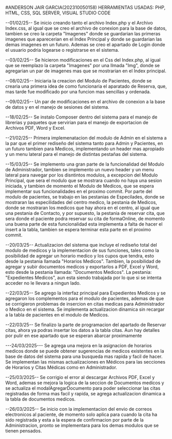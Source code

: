 #ANDERSON JAIR GARCIA(202310050158) HERRAMIENTAS USADAS: PHP, HTML, CSS, SQL SERVER, VISUAL STUDIO CODE 

--01/02/25-- Se inicio creando tanto el archivo Index.php y el Archivo Index.css, al igual que se creo el archivo de conexion para la base de datos, tambien se creo la carpeta "Imagenes" donde se guardarian las primeras imagenes que aparecerian en el Index Principal y donde se guardarian las demas imagenes en un futuro. Ademas se creo el apartado de Login donde el usuario podria logearse o registrarse en el sistema.

--03/02/25-- Se hicieron modificaciones en el Css del Index.php, al igual que se reemplazo la carpeta "Imagenes" por una llmada "Img", donde se agregarian un par de imagenes mas que se  mostrarian en el Index principal.

--08/02/25-- Iniciaria la creacion del Modulo de Pacientes, donde se crearia una primera idea de como funcionaria el aparatado de Reserva, que, mas tarde fue modificado por una funcion mas sencillas y ordenada.

--09/02/25-- Un par de modificaciones en el archivo de conexion a la base de datos y en el manejo de sesiones del sistema.

--18/02/25-- Se instalo Composer dentro del sistema para el manejo de librerias y paquetes que servirian para el manejo de exportacion de Archivos PDF, Word y Excel.

--21/02/25-- Primera implemenatacion del modulo de Admin en el sistema a la par que el primer rediseño del sistema tanto para Admin y Pacientes, en un futuro tambien para Medicos, implementando un header mas apropiado y un menu lateral para el manejo de distintas pestañas del sistema.

--15/03/25-- Se implemento una gran parte de la funcionalidad del Modulo de Administrador, tambien se implemento un nuevo header y un menu lateral para navegar por los disntintos modulos, a excepcion del Modulo Principal, que sera el modulo que se mostrara cuando no haya una sesion iniciada, y tambien de momento el Modulo de Medicos, que se espera implementar sus funcionalidades en el proximo commit. Por parte del modulo de pacientes, se trabajo en las pestanias de Especilades, donde se mostraran las especilidades del centro medico, la pestania de Medicos, donde se mostraran los medicos que hay ahora en el centro, al igual que una pestania de Contacto, y por supuesto, la pestania de reservar cita, que sera donde el paciente podra reservar su cita de formaOnline, de momento una buena parte de esta funcionalidad esta implementa a falta de hacer el insert a la tabla, tambien se espera terminar esta parte en el proximo commit.

--20/03/25-- Actualizacion del sistema que incluye el rediseño total del modulo de medicos y la implementacion de sus funciones, tales como la posibilidad de agregar un horario medico y los cupos que tendra, esto desde la pestania llamada "Horarios Medicos". Tambien, la posibilidad de agregar y subir documentos medicos y exportarlos a PDF, Excel y Word, esto desde la pestania llamada: "Documentos Medicos". La pestania: "Expedientes Medicos", aun esta siendo trabajada por lo que si se intenta acceder no le llevara a ningun lado.

--22/03/25-- Se agrego la interfaz principal para Expedientes Medicos y se agregaron los complementos para el modulo de pacientes, ademas de que se corrigieron problemas de insercion en citas medicas para Administrador o Medico en el sistema. Se implementa actualizacion dinamica sin recargar a la tabla de pacientes en el modulo de Medicos.

--22/03/25-- Se finalizo la parte de programacion del apartado de Reservar citas, ahora ya podras insertar los datos a la tabla citas. Aun hay detalles por pulir en ese apartado que se esperan abarcar proximamente

---24/03/2025--- Se agrega una mejora en la asignacion de horarios medicos donde se puede obtener sugerencias de medicos existentes en la base de datos del sistema para una busqueda mas rapida y facil de hacer. Se implementan las mismas actualizaciones en Médicos para las secciones de Horarios y Citas Médicas como en Administrador.

--25/03/2025-- Se corrigio el error al descargar Archivos PDF, Excel y Word, ademas se mejora la logica de la seccion de Documentos medicos y se actualiza el modalAgregarDocumento para poder seleccionar las citas registradas de forma mas facil y rapida, se agrega actualizacion dinamica a la tabla de documentos medicos.

--26/03/2025-- Se inicio con la implementacion del envio de correos electronicos al paciente, de momento solo aplica para cuando la cita ha sido registrada y esta a la espera de confirmacion por parte de la Administracion, pronto se implementara para los demas modulos que se tienen pensados.